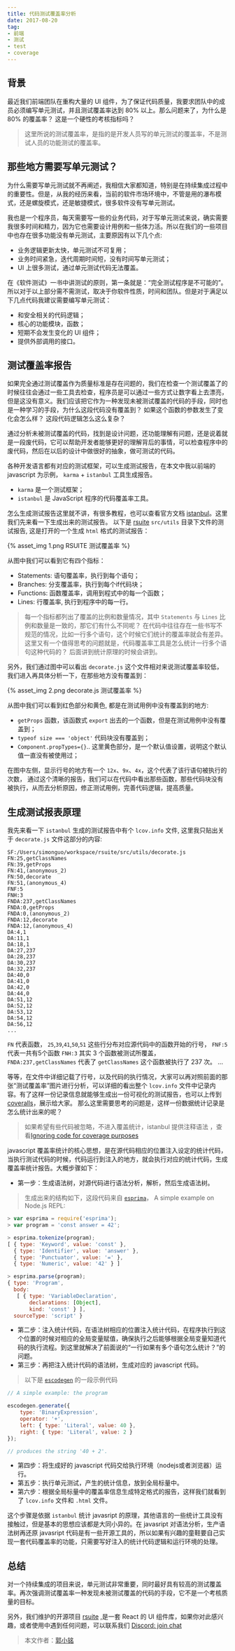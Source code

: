 ```yaml
---
title: 代码测试覆盖率分析
date: 2017-08-20
tag:
- 前端
- 测试
- test
- coverage
---
```


## 背景

最近我们前端团队在重构大量的 UI 组件，为了保证代码质量，我要求团队中的成员必须编写单元测试，并且测试覆盖率达到 80% 以上。那么问题来了，为什么是 80% 的覆盖率？ 这是一个硬性的考核指标吗？

> 这里所说的测试覆盖率，是指的是开发人员写的单元测试的覆盖率，不是测试人员的功能测试的覆盖率。


## 那些地方需要写单元测试？

为什么需要写单元测试就不再阐述，我相信大家都知道，特别是在持续集成过程中的重要性。但是，从我的经历来看，当前的软件市场环境中，不管是用的瀑布模式，还是螺旋模式，还是敏捷模式，很多软件没有写单元测试。

我也是一个程序员，每天需要写一些的业务代码，对于写单元测试来说，确实需要我很多时间和精力，因为它也需要设计用例和一些体力活。所以在我们的一些项目中也存在很多功能没有单元测试，主要原因有以下几个点:

- 业务逻辑更新太快，单元测试不可复用；
- 业务时间紧急，迭代周期时间短，没有时间写单元测试；
- UI 上很多测试，通过单元测试代码无法覆盖。

在《软件测试》一书中讲测试的原则，第一条就是：“完全测试程序是不可能的”。所以对于以上部分需不需测试，取决于你软件性质，时间和团队。但是对于满足以下几点代码我建议需要编写单元测试：

- 和安全相关的代码逻辑；
- 核心的功能模块，函数；
- 短期不会发生变化的 UI 组件；
- 提供外部调用的接口。

<!-- more -->

## 测试覆盖率报告


如果完全通过测试覆盖作为质量标准是存在问题的，我们在检查一个测试覆盖了的时候往往会通过一些工具去检查，程序员是可以通过一些方式让数字看上去漂亮，但是这没有意义。我们应该把它作为一种发现未被测试覆盖的代码的手段，同时也是一种学习的手段，为什么这段代码没有覆盖到？ 如果这个函数的参数发生了变化会怎么样？ 这段代码逻辑怎么这么复杂？

通过分析未被测试覆盖的代码，找到是设计问题，还功能理解有问题，还是说着就是一段废代码，它可以帮助开发者能够更好的理解背后的事情，可以检查程序中的废代码，然后在以后的设计中做很好的抽象，做可测试的代码。


各种开发语言都有对应的测试框架，可以生成测试报告，在本文中我以前端的 javascript 为示例， `karma` + `istanbul` 工具生成报告。

- `karma` 是一个测试框架；
- `istanbul` 是 JavaScript 程序的代码覆盖率工具。

怎么生成测试报告这里就不讲，有很多教程，也可以查看官方文档 [istanbul](https://github.com/gotwarlost/istanbul)。这里我们先来看一下生成出来的测试报告。 以下是 [rsuite](https://github.com/rsuite/rsuite) `src/utils` 目录下文件的测试报告, 这是打开的一个生成 `html` 格式的测试报告：

{% asset_img 1.png RSUITE 测试覆盖率 %}

从图中我们可以看到它有四个指标：
- Statements: 语句覆盖率，执行到每个语句；
- Branches: 分支覆盖率，执行到每个if代码块；
- Functions: 函数覆盖率，调用到程式中的每一个函数；
- Lines: 行覆盖率, 执行到程序中的每一行。

> 每一个指标都列出了覆盖的比例和数量情况，其中 `Statements` 与 `Lines` 比例和数量是一致的，那它们有什么不同呢？
> 在代码中往往存在一些书写不规范的情况，比如一行多个语句，这个时候它们统计的覆盖率就会有差异。 这里又有一个值得思考的问题就是，代码覆盖率工具是怎么统计一行多个语句这种代码的？ 后面讲到统计原理的时候会讲到。



另外，我们通过图中可以看出  `decorate.js` 这个文件相对来说测试覆盖率较低，我们进入再具体分析一下，在那些地方没有覆盖到：

{% asset_img 2.png decorate.js 测试覆盖率 %}

从图中我们可以看到红色部分和黄色, 都是在测试用例中没有覆盖到的地方:

- `getProps` 函数，该函数式 `export` 出去的一个函数，但是在测试用例中没有覆盖到；
- `typeof size === 'object'` 代码块没有覆盖到；
- `Component.propTypes={}`.. 这里黄色部分，是一个默认值设置，说明这个默认值一直没有被使用过；


在图中左侧，显示行号的地方有一个 `12x`、`9x`、`4x`，这个代表了该行语句被执行的次数， 通过这个清晰的报告，我们可以在代码中看出那些函数，那些代码块没有被执行，从而去分析原因，修正测试用例，完善代码逻辑，提高质量。

## 生成测试报表原理

我先来看一下 `istanbul` 生成的测试报告中有个 `lcov.info` 文件, 这里我只贴出关于 `decorate.js` 文件这部分的内容:

```
SF:/Users/simonguo/workspace/rsuite/src/utils/decorate.js
FN:25,getClassNames
FN:39,getProps
FN:41,(anonymous_2)
FN:50,decorate
FN:51,(anonymous_4)
FNF:5
FNH:3
FNDA:237,getClassNames
FNDA:0,getProps
FNDA:0,(anonymous_2)
FNDA:12,decorate
FNDA:12,(anonymous_4)
DA:4,1
DA:11,1
DA:18,1
DA:27,237
DA:28,237
DA:30,237
DA:32,237
DA:40,0
DA:41,0
DA:42,0
DA:44,0
DA:51,12
DA:52,12
DA:53,12
DA:54,12
DA:56,12
...
```
`FN` 代表函数，
`25`,`39`,`41`,`50`,`51` 这些行分布对应源代码中的函数开始的行号，
`FNF:5` 代表一共有5个函数
`FNH:3` 其实 3 个函数被测试所覆盖，
`FNDA:237,getClassNames` 代表了 `getClassNames` 这个函数被执行了 237 次。
...

等等，在文件中详细记载了行号，以及代码的执行情况，大家可以再对照前面的那张“测试覆盖率”图片进行分析，可以详细的看出整个 `lcov.info` 文件中记录内容。有了这样一份记录信息就能够生成出一份可视化的测试报告，也可以上传到 [coveralls](https://coveralls.io/)，展示给大家。 那么这里需要思考的问题是，这样一份数据统计记录是怎么统计出来的呢？


> 如果希望有些代码被忽略，不进入覆盖统计，istanbul 提供注释语法 ，查看[Ignoring code for coverage purposes](https://github.com/gotwarlost/istanbul/blob/master/ignoring-code-for-coverage.md)


javascript 覆盖率统计的核心思想，是在源代码相应的位置注入设定的统计代码，当执行测试代码的时候，代码运行到注入的地方，就会执行对应的统计代码，生成覆盖率统计报告。大概步骤如下：

- 第一步：生成语法树，对源代码进行语法分析，解析，然后生成语法树。
> 生成出来的结构如下，这段代码来自 [`esprima`](http://esprima.org/)， A simple example on Node.js REPL:
```js
> var esprima = require('esprima');
> var program = 'const answer = 42';

> esprima.tokenize(program);
[ { type: 'Keyword', value: 'const' },
  { type: 'Identifier', value: 'answer' },
  { type: 'Punctuator', value: '=' },
  { type: 'Numeric', value: '42' } ]

> esprima.parse(program);
{ type: 'Program',
  body:
   [ { type: 'VariableDeclaration',
       declarations: [Object],
       kind: 'const' } ],
  sourceType: 'script' }
```

- 第二步：注入统计代码，在语法树相应的位置注入统计代码，在程序执行到这个位置的时候对相应的全局变量赋值，确保执行之后能够根据全局变量知道代码的执行流程。到这里就解决了前面说的“一行如果有多个语句怎么统计？”的问题。
- 第三步：再把注入统计代码的语法树，生成对应的 javascript 代码。
> 以下是 [`escodegen`](https://github.com/estools/escodegen) 的一段示例代码
```js
// A simple example: the program

escodegen.generate({
    type: 'BinaryExpression',
    operator: '+',
    left: { type: 'Literal', value: 40 },
    right: { type: 'Literal', value: 2 }
});

// produces the string '40 + 2'.
```


- 第四步：将生成好的 javascript 代码交给执行环境（nodejs或者浏览器）运行。
- 第五步：执行单元测试，产生的统计信息，放到全局标量中。
- 第六步：根据全局标量中的覆盖率信息生成特定格式的报告，这样我们就看到了 `lcov.info` 文件和 `.html` 文件。

这个步骤是依据 `istanbul` 统计 javasript 的原理，其他语言的一些统计工具没有接触过，但是基本的思想应该都是大同小异的。在 javasript 对语法分析，生产语法树再还原 javasript 代码是有一些开源工具的，所以如果有兴趣的童鞋要自己实现一套代码覆盖率的功能，只需要写好注入的统计代码逻辑和运行环境的处理。


## 总结

对一个持续集成的项目来说，单元测试非常重要，同时最好具有较高的测试覆盖率。再次强调测试覆盖率一种发现未被测试覆盖的代码的手段，它不是一个考核质量的目标。

另外，我们维护的开源项目 [rsuite](https://rsuitejs.com) ,是一套 React 的 UI 组件库，如果你对此感兴趣，或者使用中遇到任何问题，可以联系我们 [Discord: join chat](https://discord.gg/GmPXTH3)


> 本文作者：[郭小铭](https://github.com/simonguo)